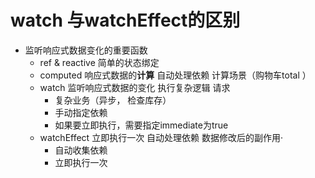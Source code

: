 # watch 与watchEffect的区别 

- 监听响应式数据变化的重要函数
  - ref & reactive 简单的状态绑定
  - computed 响应式数据的**计算**  自动处理依赖
    计算场景（购物车total ）
  - watch 监听响应式数据的变化 执行复杂逻辑 请求 
    - 复杂业务（异步， 检查库存）
    - 手动指定依赖
    - 如果要立即执行，需要指定immediate为true
  - watchEffect 立即执行一次 自动处理依赖  数据修改后的副作用·
    - 自动收集依赖
    - 立即执行一次


